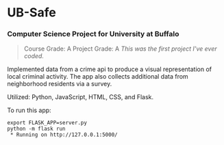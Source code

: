 # UB-Safe

### Computer Science Project for University at Buffalo
> Course Grade: A
> Project Grade: A
> *This was the first project I've ever coded.*

Implemented data from a crime api to produce a visual representation of local criminal activity. The app also collects additional data from neighborhood residents via a survey.

Utilized: Python, JavaScript, HTML, CSS, and Flask.

To run this app:

```
export FLASK_APP=server.py
python -m flask run
 * Running on http://127.0.0.1:5000/
 ```
